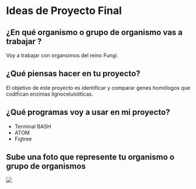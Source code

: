 # Ideas de Proyecto Final

## ¿En qué organismo o grupo de organismo vas a trabajar ?

Voy a trabajar con organsimos del reino Fungi.

## ¿Qué piensas hacer en tu proyecto?

El objetivo de este proyecto es identificar y comparar genes homólogos que codifican enzimas lignocelulolíticas.

## ¿Qué programas voy a usar en mi proyecto?

* Terminal BASH
* ATOM
* Figtree

## Sube una foto que represente tu organismo o grupo de organismos

![](https://www.todouruguay.net/wp-content/uploads/2019/07/hongos_de_eucaliptus2.jpg) 
